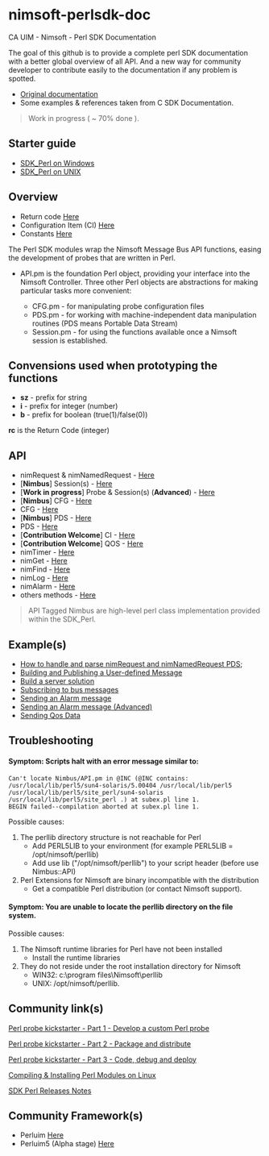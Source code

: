 # nimsoft-perlsdk-doc
CA UIM - Nimsoft - Perl SDK Documentation

The goal of this github is to provide a complete perl SDK documentation with a better global overview of all API. And a new way for community developer to contribute easily to the documentation if any problem is spotted.

- [Original documentation](http://docs.nimsoft.com/prodhelp/en_US/Monitor/SDK/PerlSDK/index.htm?toc.htm?2186383.html)
- Some examples & references taken from C SDK Documentation.

> Work in progress ( ~ 70% done ). 

## Starter guide

- [SDK_Perl on Windows](starterguide/windows.md)
- [SDK_Perl on UNIX](starterguide/unix.md)

## Overview 

- Return code [Here](return_code.md)
- Configuration Item (CI) [Here](configuration_item.md)
- Constants [Here](constants.md)

The Perl SDK modules wrap the Nimsoft Message Bus API functions, easing the development of probes that are written in Perl.

- API.pm is the foundation Perl object, providing your interface into the Nimsoft Controller. Three other Perl objects are abstractions for making particular tasks more convenient:

   - CFG.pm - for manipulating probe configuration files
   - PDS.pm - for working with machine-independent data manipulation routines (PDS means Portable Data Stream)
   - Session.pm - for using the functions available once a Nimsoft session is established.
   
## Convensions used when prototyping the functions
  - **sz** - prefix for string
  - **i**  - prefix for integer (number)
  - **b**  - prefix for boolean (true(1)/false(0))

**rc** is the Return Code (integer)

## API 

- nimRequest & nimNamedRequest - [Here](request.md)
- [**Nimbus**] Session(s) - [Here](server.md)
- [**Work in progress**] Probe & Session(s) (**Advanced**) - [Here](probe.md)
- [**Nimbus**] CFG - [Here](cfg_nimbus.md)
- CFG - [Here](cfg_cway.md)
- [**Nimbus**] PDS - [Here](pds.md)
- PDS - [Here](pds_cway.md)
- [**Contribution Welcome**] CI - [Here](nimCI.md)
- [**Contribution Welcome**] QOS - [Here](nimQOS.md)
- nimTimer - [Here](timer.md)
- nimGet - [Here](nimGet.md)
- nimFind - [Here](search.md)
- nimLog - [Here](nimLog.md)
- nimAlarm - [Here](nimAlarm.md)
- others methods - [Here](util.md)

> API Tagged Nimbus are high-level perl class implementation provided within the SDK_Perl.

## Example(s)

- [How to handle and parse nimRequest and nimNamedRequest PDS](examples/handlepds.md);
- [Building and Publishing a User-defined Message](examples/publishing-user-message.md)
- [Build a server solution](examples/build-server.md)
- [Subscribing to bus messages](examples/subscribing_bus.md)
- [Sending an Alarm message](examples/sending-alarm.md)
- [Sending an Alarm message (Advanced)](examples/sending-alarm_advanced.md)
- [Sending Qos Data](examples/qos.md)

## Troubleshooting 

#### Symptom: Scripts halt with an error message similar to:
```
Can't locate Nimbus/API.pm in @INC (@INC contains: /usr/local/lib/perl5/sun4-solaris/5.00404 /usr/local/lib/perl5 /usr/local/lib/perl5/site_perl/sun4-solaris /usr/local/lib/perl5/site_perl .) at subex.pl line 1.
BEGIN failed--compilation aborted at subex.pl line 1.
``` 

Possible causes:
1. The perllib directory structure is not reachable for Perl
   - Add PERL5LIB to your environment  (for example PERL5LIB = /opt/nimsoft/perllib)
   - Add use lib ("/opt/nimsoft/perllib") to your script header (before use Nimbus::API)
2. Perl Extensions for Nimsoft are binary incompatible with the distribution
   - Get a compatible Perl distribution (or contact Nimsoft support).

#### Symptom: You are unable to locate the perllib directory on the file system.

Possible causes:
1. The Nimsoft runtime libraries for Perl have not been installed
   - Install the runtime libraries
2. They do not reside under the root installation directory for Nimsoft
   - WIN32: c:\program files\Nimsoft\perllib
   - UNIX:    /opt/nimsoft/perllib.

## Community link(s)

[Perl probe kickstarter - Part 1 - Develop a custom Perl probe](https://communities.ca.com/docs/DOC-231172625)

[Perl probe kickstarter - Part 2 - Package and distribute](https://communities.ca.com/docs/DOC-231172657)

[Perl probe kickstarter - Part 3 - Code, debug and deploy](https://communities.ca.com/docs/DOC-231172784)

[Compiling & Installing Perl Modules on Linux](https://communities.ca.com/docs/DOC-231169163)

[SDK Perl Releases Notes](http://docs.nimsoft.com/prodhelp/en_US/Monitor/SDK/PerlSDK/ReleaseNotes/Perl%20SDK-2013%205.05.pdf)

## Community Framework(s)

- Perluim [Here](https://github.com/fraxken/perluim)
- Perluim5 (Alpha stage) [Here](https://github.com/UIM-Community/perluim5)
